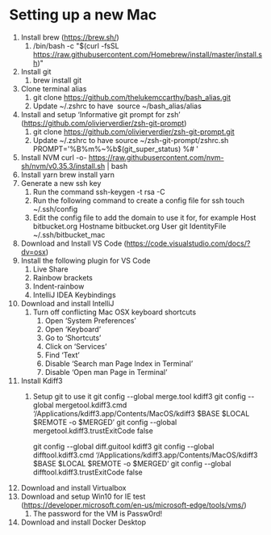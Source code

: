 # Setting up a new Mac

1. Install brew (https://brew.sh/)
    1. /bin/bash -c "$(curl -fsSL https://raw.githubusercontent.com/Homebrew/install/master/install.sh)"
2. Install git
    1. brew install git
3. Clone terminal alias
    1. git clone https://github.com/thelukemccarthy/bash_alias.git
    2. Update ~/.zshrc to have  source ~/bash_alias/alias
4. Install and setup ‘Informative git prompt for zsh’ (https://github.com/olivierverdier/zsh-git-prompt) 
    1. git clone https://github.com/olivierverdier/zsh-git-prompt.git
    2. Update ~/.zshrc to have 
		source ~/zsh-git-prompt/zshrc.sh
		PROMPT='%B%m%~%b$(git_super_status) %# '
5. Install NVM 
	curl -o- https://raw.githubusercontent.com/nvm-sh/nvm/v0.35.3/install.sh | bash  
6. Install yarn brew install yarn
7. Generate a new ssh key
    1. Run the command ssh-keygen -t rsa -C <email address>
    2. Run the following command to create a config file for ssh touch ~/.ssh/config 
    3. Edit the config file to add the domain to use it for, for example
		Host bitbucket.org
			Hostname bitbucket.org
			User git
			IdentityFile ~/.ssh/bitbucket_mac
8. Download and Install VS Code (https://code.visualstudio.com/docs/?dv=osx)
9. Install the following plugin for VS Code 
    1. Live Share
    2. Rainbow brackets
    3. Indent-rainbow
    4. IntelliJ IDEA Keybindings
10. Download and install IntelliJ
    1. Turn off conflicting Mac OSX keyboard shortcuts
        1. Open ‘System Preferences’
        2. Open ‘Keyboard’
        3. Go to  ‘Shortcuts’
        4. Click on ‘Services’
        5. Find ‘Text’
        6. Disable ‘Search man Page Index in Terminal’
        7. Disable ‘Open man Page in Terminal’
11. Install Kdiff3
    1. Setup git to use it
		git config --global merge.tool kdiff3
		git config --global mergetool.kdiff3.cmd ‘/Applications/kdiff3.app/Contents/MacOS/kdiff3 $BASE $LOCAL $REMOTE -o $MERGED’
		git config --global mergetool.kdiff3.trustExitCode false

		git config --global diff.guitool kdiff3
		git config --global difftool.kdiff3.cmd ‘/Applications/kdiff3.app/Contents/MacOS/kdiff3 $BASE $LOCAL $REMOTE -o $MERGED’
		git config --global difftool.kdiff3.trustExitCode false
12. Download and install Virtualbox
13. Download and setup Win10 for IE test (https://developer.microsoft.com/en-us/microsoft-edge/tools/vms/)
    1. The password for the VM is Passw0rd!
14. Download and install Docker Desktop